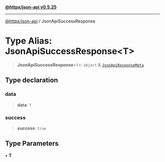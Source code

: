 [**@httpx/json-api v0.5.25**](../README.md)

***

[@httpx/json-api](../README.md) / JsonApiSuccessResponse

# Type Alias: JsonApiSuccessResponse\<T\>

> **JsonApiSuccessResponse**\<`T`\>: `object` & [`JsonApiResponseMeta`](JsonApiResponseMeta.md)

## Type declaration

### data

> **data**: `T`

### success

> **success**: `true`

## Type Parameters

• **T**
